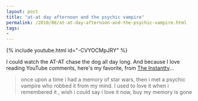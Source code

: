 ```yaml
---
layout: post
title: "at-at day afternoon and the psychic vampire"
permalink: /2010/06/at-at-day-afternoon-and-the-psychic-vampire.html
tags:
- 
---
```


{% include youtube.html id="-CVYOCMpJRY" %}

I could watch the AT-AT chase the dog all day long. And because I love reading YouTube comments, here's my favorite, from [The Instanttv](http://www.youtube.com/user/TheInstanttv)...

> once upon a time i had a memory of star wars, then i met a psychic vampire who robbed it from my mind.﻿ I used to love it when i remembered it , wish i could say i love it now, buy my memory is gone

